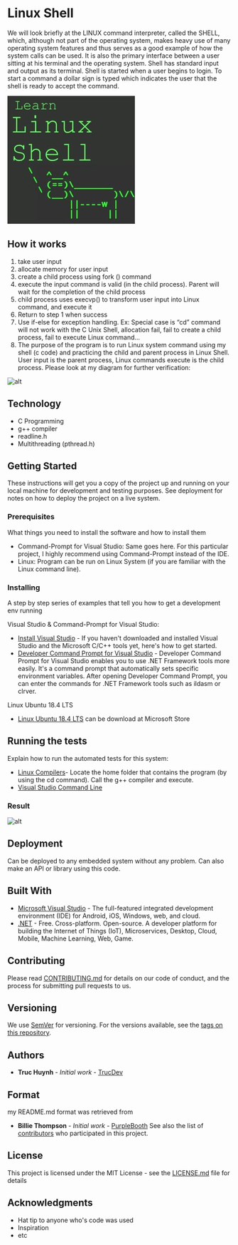 # Linux Shell
We will look briefly at the LINUX command interpreter, called the SHELL, which, although not part of the operating system, makes heavy use of many operating system features and thus serves as a good example of how the system calls can be used. It is also the primary interface between a user sitting at his terminal and the operating system.
Shell has standard input and output as its terminal. Shell is started when a user begins to login. To start a command a dollar sign is typed which indicates the user that the shell is ready to accept the command.

![img](https://github.com/jackyhuynh/Linux-Shell/blob/main/images/Learn%20Linux%20Shell_0.jpg)

## How it works
1. take user input 
2. allocate memory for user input 
3. create a child process using fork () command 
4. execute the input command is valid (in the child process). Parent will wait for the completion of the child process 
5. child process uses execvp() to transform user input into Linux command, and execute it 
6. Return to step 1 when success 
7. Use if-else for exception handling. Ex: Special case is “cd” command will not work with the C Unix Shell, allocation fail, fail to create a child process, fail to execute Linux command... 
8. The purpose of the program is to run Linux system command using my shell (c code) and practicing the child and parent process in Linux Shell. User input is the parent process, Linux commands execute is the child process. Please look at my diagram for further verification:

![alt](https://github.com/jackyhuynh/linuxShell-app/blob/main/src/picture/Diagram.png)

## Technology
- C Programming
- g++ compiler
- readline.h
- Multithreading (pthread.h)

## Getting Started
These instructions will get you a copy of the project up and running on your local machine for development and testing purposes. See deployment for notes on how to deploy the project on a live system.

### Prerequisites
What things you need to install the software and how to install them
- Command-Prompt for Visual Studio: Same goes here. For this particular project, I highly recommend using Command-Prompt instead of the IDE.
- Linux: Program can be run on Linux System (if you are familiar with the Linux command line). 

### Installing

A step by step series of examples that tell you how to get a development env running

Visual Studio & Command-Prompt for Visual Studio:
* [Install Visual Studio](https://docs.microsoft.com/en-us/cpp/build/vscpp-step-0-installation?view=msvc-160#:~:text=Visual%20Studio%202019%20Installation%201%20Make%20sure%20your,...%204%20Choose%20workloads.%20...%20More%20items...) - If you haven't downloaded and installed Visual Studio and the Microsoft C/C++ tools yet, here's how to get started.
* [Developer Command Prompt for Visual Studio](https://docs.microsoft.com/en-us/dotnet/framework/tools/developer-command-prompt-for-vs#:~:text=%20Developer%20Command%20Prompt%20for%20Visual%20Studio%20,from%20inside%20Visual%20Studio.%20For%20easier...%20More) - Developer Command Prompt for Visual Studio enables you to use .NET Framework tools more easily. It's a command prompt that automatically sets specific environment variables. After opening Developer Command Prompt, you can enter the commands for .NET Framework tools such as ildasm or clrver.

Linux Ubuntu 18.4 LTS
* [Linux Ubuntu 18.4 LTS](https://www.microsoft.com/en-us/p/ubuntu-1804-lts/9n9tngvndl3q?activetab=pivot:overviewtab) can be download at Microsoft Store

## Running the tests

Explain how to run the automated tests for this system:
* [Linux Compilers](https://askubuntu.com/questions/61408/what-is-a-command-to-compile-and-run-c-programs#:~:text=The%20simplest%20way%20to%20compile%20a%20C%2B%2B%20program,only%20compiler%20capable%20of%20compiling%20the%20Linux%20kernel.)- Locate the home folder that contains the program (by using the cd command). Call the g++ compiler and execute.
* [Visual Studio Command Line](https://docs.microsoft.com/en-us/cpp/build/walkthrough-compiling-a-native-cpp-program-on-the-command-line?view=msvc-160)

### Result

![alt](https://github.com/jackyhuynh/linuxShell-app/blob/main/src/picture/TrucShell.PNG)

## Deployment

Can be deployed to any embedded system without any problem. Can also make an API or library using this code. 

## Built With

* [Microsoft Visual Studio](https://visualstudio.microsoft.com/downloads/) - The full-featured integrated development environment (IDE) for Android, iOS, Windows, web, and cloud.
* [.NET](https://dotnet.microsoft.com/download/dotnet-framework) -  Free. Cross-platform. Open-source. A developer platform for building the Internet of Things (IoT), Microservices, Desktop, Cloud, Mobile, Machine Learning, Web, Game.

## Contributing

Please read [CONTRIBUTING.md](https://gist.github.com/PurpleBooth/b24679402957c63ec426) for details on our code of conduct, and the process for submitting pull requests to us.

## Versioning

We use [SemVer](http://semver.org/) for versioning. For the versions available, see the [tags on this repository](https://github.com/your/project/tags). 

## Authors

* **Truc Huynh** - *Initial work* - [TrucDev](https://github.com/jackyhuynh)

## Format
my README.md format was retrieved from
* **Billie Thompson** - *Initial work* - [PurpleBooth](https://github.com/PurpleBooth)
See also the list of [contributors](https://github.com/your/project/contributors) who participated in this project.

## License

This project is licensed under the MIT License - see the [LICENSE.md](LICENSE.md) file for details

## Acknowledgments

* Hat tip to anyone who's code was used
* Inspiration
* etc



